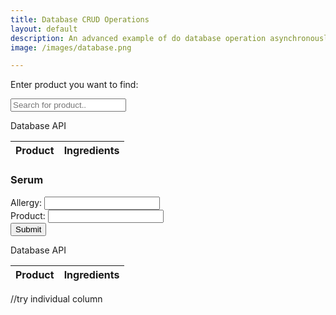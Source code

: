 ```yaml
---
title: Database CRUD Operations
layout: default
description: An advanced example of do database operation asynchronously between JavaScript and Backend Database. help
image: /images/database.png

---
```



<html>
  <head>
    <style>
      tr.match {
        background-color: maroon;
      }
    </style>
  </head>
  <body>


<p>Enter product you want to find:</p>

<input type="text" id="userInput" onkeyup="findAllergy()" placeholder="Search for product..">

<p id="out"></p>

<script>
function findAllergy() {
  // Get the table element and search input element
var table = document.getElementById("results");
var userInput = document.getElementById("userInput");


// Listen for changes to the search input element
userInput.addEventListener("input", function() {
  // Get the value of the search input
  var searchString = userInput.value.trim();

  // Initialize array to store row numbers of matching rows
  var matchingRows = [];

  // Loop through all table rows and cells
  for (var i = 0; i < table.rows.length; i++) {
    var row = table.rows[i];
    var matchFound = false;

    for (var j = 0; j < table.rows[i].cells.length; j++) {
      // Check if the cell contains the desired string
      if (table.rows[i].cells[j].textContent.includes(searchString)) {
        // If the string is found, add the row number to the matchingRows array
        matchingRows.push(i);
        matchFound = true;
        break;
      }
    }

// new
    if (matchFound) {
      row.classList.add("match");
    } else {
      row.classList.remove("match")
    }
    }
//endnew
  

  // Display which row(s) contain the search string
  var out = document.getElementById("out");
  if (matchingRows.length > 0) {
    out.textContent = "The string '" + searchString + "' was found in row(s): " + matchingRows.join(", ");
  } else {
    out.textContent = "The string '" + searchString + "' was not found in any row.";
  }
});

}
</script>
</body>
</html>


<script>
function searchProd() {
  // Declare variables
  var input, filter, table, tr, td, i, txtValue;
  input = document.getElementById("myInput");
  filter = input.value.toUpperCase();
  table = document.getElementById("results");
  tr = table.getElementsByTagName("tr");

  // Loop through all table rows, and hide those who don't match the search query
  for (i = 0; i < tr.length; i++) {
    td = tr[i].getElementsByTagName("td")[1];
    if (td) {
      txtValue = td.textContent || td.innerText;
      if (txtValue.toUpperCase().indexOf(filter) > -1) {
        tr[i].style.display = "";
      } else {
        tr[i].style.display = "none";
      }
    }
  }
}
</script>


<p>Database API</p>

<table>
  <thead>
  <tr>
    <th>Product</th>
    <th>Ingredients</th>
  </tr>
  </thead>
  <tbody id="results">
    <!-- javascript generated data -->
  </tbody>
</table>


<script>
  // prepare HTML result container for new output
  const resultContainer = document.getElementById("results");
  // prepare URL's to allow easy switch from deployment and localhost
  //const url = "https://cskinp.duckdns.org/api/clients"
  const url = "https://cskinp.duckdns.org/api/clients"
  const create_fetch = url + '/create';
  const read_fetch = url + '/';

  // Load users on page entry
  read_clients();


  // Display User Table, data is fetched from Backend Database
  function read_clients() {
    // prepare fetch options
    const read_options = {
      method: 'GET', // *GET, POST, PUT, DELETE, etc.
      mode: 'cors', // no-cors, *cors, same-origin
      cache: 'default', // *default, no-cache, reload, force-cache, only-if-cached
      credentials: 'omit', // include, *same-origin, omit
      headers: {
        'Content-Type': 'application/json'
      },
    };

    // fetch the data from API
    fetch(read_fetch, read_options)
      // response is a RESTful "promise" on any successful fetch
      .then(response => {
        // check for response errors
        if (response.status !== 200) {
            const errorMsg = 'Database read error: ' + response.status;
            console.log(errorMsg);
            const tr = document.createElement("tr");
            const td = document.createElement("td");
            td.innerHTML = errorMsg;
            tr.appendChild(td);
            resultContainer.appendChild(tr);
            return;
        }

        // valid response will have json data
        response.json().then(data => {
            console.log(data);
            for (let row in data) {
              console.log(data[row]);
              add_row(data[row]);
            }
        })
    })
    // catch fetch errors (ie ACCESS to server blocked)
    .catch(err => {
      console.error(err);
      const tr = document.createElement("tr");
      const td = document.createElement("td");
      td.innerHTML = err;
      tr.appendChild(td);
      resultContainer.appendChild(tr);
    });
  }

  function create_client(){
    //Validate Password (must be 6-20 characters in len)
    //verifyPassword("click");
    const body = {
        product: document.getElementById("product").value,
        ingredients: document.getElementById("ingredients").value,
    };
    const requestOptions = {
        method: 'POST',
        body: JSON.stringify(body),
        headers: {
            "content-type": "application/json",
            'Authorization': 'Bearer my-token',
        },
    };

    // URL for Create API
    // Fetch API call to the database to create a new user
    fetch(create_fetch, requestOptions)
      .then(response => {
        // trap error response from Web API
        if (response.status !== 200) {
          const errorMsg = 'Database create error: ' + response.status;
          console.log(errorMsg);
          const tr = document.createElement("tr");
          const td = document.createElement("td");
          td.innerHTML = errorMsg;
          tr.appendChild(td);
          resultContainer.appendChild(tr);
          return;
        }
        // response contains valid result
        response.json().then(data => {
            console.log(data);
            //add a table row for the new/created userid
            add_row(data);
        })
    })
  }

  function add_row(data) {
    const tr = document.createElement("tr");
    const product = document.createElement("td");
    const ingredients = document.createElement("td");
  

    // obtain data that is specific to the API
    product.innerHTML = data.product; 
    ingredients.innerHTML = data.ingredients; 


    // add HTML to container
    tr.appendChild(product);
    tr.appendChild(ingredients);

    resultContainer.appendChild(tr);
  }
</script>














### Serum

<html>
<body>
<form id="uinput" action="#">
  Allergy: <input type="text" name="allergy"
  id="allergy"><br>
  Product: <input type="text" name="product" id="product"><br>
  <input type=button onclick="allergyCheck()" value="Submit">
</form>
</body>



<p>Database API</p>

<table>
  <thead>
  <tr>
    <th>Product</th>
    <th>Ingredients</th>
  </tr>
  </thead>
  <tbody id="results">
    <!-- javascript generated data -->
  </tbody>
</table>


<script>
const table = document.getElementById('results');
const productIn = document.getElementById('product');
const allergyIn = document.getElementById('allergy');

function allergyCheck()
{
    var allergyl = allergyIn.value.toLowerCase();
    var productl = productIn.value.toLowerCase();
    
    for (var i = 0; i < table.rows.length; i++) {
        const row = table.rows[i];

        for (var j = 0; j < row.cells.length; j++) {
            const cell = row.cells[j];

            if (cell.innerText.toLowerCase().includes(productl)) {
                console.log(`product found in row ${i}`);
                var rowIndex = i;
                var prodrow = table.rows[rowIndex];

                for (let b = 0; b < prodrow.cells.length; b++) {
                    const prodcell = prodrow.cells[b];

                    if (prodcell.innerText.toLowerCase().includes(allergy)) {
                        console.log('this product is unsafe, return to product selection');
                        return;
                    } else {
                        console.log('this product is safe for use! enjoy!');
                        return;
                    }
                }
            } else {
                console.log('product not in our database');
            }
        }
    }
}  
            
</script>




<script>
const table = document.getElementById('results');
const productIn = document.getElementById('product');
const allergyIn = document.getElementById('allergy');

function allergyCheck()
{
    var allergyl = allergyIn.value.toLowerCase();
    var productl = productIn.value.toLowerCase();
    
    for (var i = 0; i < table.rows.length; i++) {
        const row = table.rows[i];

        for (var j = 0; j < row.cells.length; j++) {
            const cell = row.cells[j];

            if (cell.innerText.toLowerCase().includes(productl)) {
                console.log(`product found in row ${i}`);
                var rowIndex = i;
                var prodrow = table.rows[rowIndex];
                var specrow = document.querySelector('#results tr:nth-child(${i})');
                var speccells = specrow.querySelectorAll("td");

                for (var k = 0; k < speccells.length; k++) {
                    const prodcell = prodrow.cells[i];

                    if (speccells[i].innerText.toLowerCase().includes(allergyl)) {
                        console.log('this product is unsafe, return to product selection');
                        return;
                    } else {
                        console.log('this product is safe for use! enjoy!');
                        return;
                    }
                }
            } else {
                console.log('product not in our database');
            }
        }
    }
}  
            
</script>


//try individual column

<script>
const table = document.getElementById('results');
const productIn = document.getElementById('product');
const allergyIn = document.getElementById('allergy');

function allergyCheck() {
    var allergyl = allergyIn.value.toLowerCase();
    var productl = productIn.value.toLowerCase();
    
    for (var i = 0; i < table.rows.length; i++) {
        const row = table.rows[i];

        for (var j = 0; j < row.cells.length; j++) {
            const cell = row.cells[j];

            if (cell.innerText.toLowerCase().includes(productl)) {
                console.log(`product found in row ${i}`);
                var rowIndex = i;
                var prodrow = table.rows[rowIndex];
                var specrow = document.querySelector(`#results tr:nth-child(${i+1})`);
                var speccells = specrow.querySelectorAll("td");

                for (var k = 0; k < speccells.length; k++) {
                    const prodcell = prodrow.cells[k];
//it is currently checking the wrong column
                    console.log(speccells[k].innerText.toLowerCase());
                    console.log(allergyl);
//how to make it check the right colum (k===1 not working)
                    if (speccells[k].innerText.toLowerCase().includes(allergyl)) {
                        console.log('this product is unsafe, return to product selection');
                        return;
                    } else {
                        console.log('this product is safe for use! enjoy!');
                        return;
                    }
                }
            } else {
                console.log('product not in our database');
            }
        }
    }
}
            
</script>